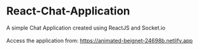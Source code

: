 # React-Chat-Application

A simple Chat Application created using ReactJS and Socket.io <br/>
<br/>
Access the application from:  https://animated-beignet-24698b.netlify.app
